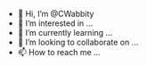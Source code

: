 - 👋 Hi, I’m @CWabbity
- 👀 I’m interested in ...
- 🌱 I’m currently learning ...
- 💞️ I’m looking to collaborate on ...
- 📫 How to reach me ...

<!---
CWabbity/CWabbity is a ✨ special ✨ repository because its `README.md` (this file) appears on your GitHub profile.
You can click the Preview link to take a look at your changes.
--->
